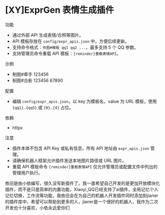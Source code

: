 # [XY]ExprGen 表情生成插件

功能
- 通过外部 API 生成表情/合照等图片。
- API 模板存放在 `config/expr_apis.json` 中，方便后续更新。
- 支持命令格式：`作图#模板 qq1 qq2 ...`，最多支持 5 个 QQ 参数。
- 支持管理员命令重载 API 模板：`{reminder}重载表情API`。

示例
- 制图#牵手 123456
- 制图#合影 123456 67890

配置
- 编辑 `config/expr_apis.json`，以 key 为模板名，value 为 URL 模板，使用 `{qq1}`..`{qq5}` 或 `{0}`..`{4}` 占位。

依赖
- httpx

注意
- 插件本体不包含 API Key 或私有信息，所有 API 地址由 `expr_apis.json` 管理。
- 请确保机器人框架允许插件发送本地图片路径或 URL 图片。
- 重载 API 模板命令 `{reminder}重载表情API` 仅允许管理员或配置文件中列出的管理用户执行。

依旧是由小依编写，很久没写新插件了，我一直希望自己开发的是更加开放模块化插件，而不是只是简单的内置功能，Xiaoyi_QQ已经支持了ai插件，全局记忆个人记忆切换，工作流等功能，我依旧会在为自己的机器人开发插件同时添加到jianer的插件库中，希望可以帮助到更多的人，jianer是一个很好的机器人，我作为二次开发也十分喜欢，小依永远爱你们